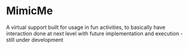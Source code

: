 # MimicMe
A virtual support built for usage in fun activities, to basically have interaction done at next level with future implementation and execution - still under development 

